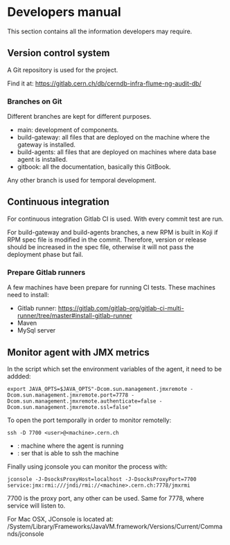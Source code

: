 # Developers manual

This section contains all the information developers may require.

## Version control system

A Git repository is used for the project. 

Find it at: https://gitlab.cern.ch/db/cerndb-infra-flume-ng-audit-db/ 

### Branches on Git

Different branches are kept for different purposes.

* main: development of components.
* build-gateway: all files that are deployed on the machine where the gateway is installed.
* build-agents: all files that are deployed on machines where data base agent is installed. 
* gitbook: all the documentation, basically this GitBook. 

Any other branch is used for temporal development.

## Continuous integration

For continuous integration Gitlab CI is used. With every commit test are run.

For build-gateway and build-agents branches, a new RPM is built in Koji if RPM spec file is modified in the commit. Therefore, version or release should be increased in the spec file, otherwise it will not pass the deployment phase but fail.

### Prepare Gitlab runners

A few machines have been prepare for running CI tests. These machines need to install:

* Gitlab runner: https://gitlab.com/gitlab-org/gitlab-ci-multi-runner/tree/master#install-gitlab-runner
* Maven
* MySql server

## Monitor agent with JMX metrics

In the script which set the environment variables of the agent, it need to be addded:

`
export JAVA_OPTS=$JAVA_OPTS"-Dcom.sun.management.jmxremote -Dcom.sun.management.jmxremote.port=7778 -Dcom.sun.management.jmxremote.authenticate=false -Dcom.sun.management.jmxremote.ssl=false"
`

To open the port temporally in order to monitor remotelly:

`
ssh -D 7700 <user>@<machine>.cern.ch
`

* <machine>: machine where the agent is running
* <user>: ser that is able to ssh the machine

Finally using jconsole you can monitor the process with:

`
jconsole -J-DsocksProxyHost=localhost -J-DsocksProxyPort=7700 service:jmx:rmi:///jndi/rmi://<machine>.cern.ch:7778/jmxrmi
`

7700 is the proxy port, any other can be used. Same for 7778, where service will listen to.

For Mac OSX, JConsole is located at: /System/Library/Frameworks/JavaVM.framework/Versions/Current/Commands/jconsole




